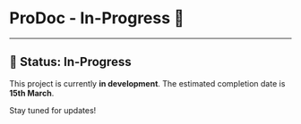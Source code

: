 # ProDoc - In-Progress 🚧

---

## 🚧 Status: In-Progress

This project is currently **in development**. The estimated completion date is **15th March**. 

Stay tuned for updates!
